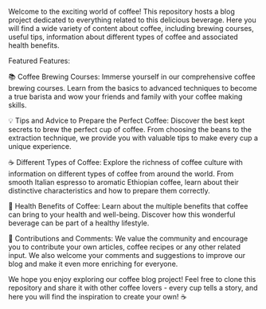 Welcome to the exciting world of coffee! This repository hosts a blog project dedicated to everything related to this delicious beverage. Here you will find a wide variety of content about coffee, including brewing courses, useful tips, information about different types of coffee and associated health benefits.

Featured Features:

📚 Coffee Brewing Courses: Immerse yourself in our comprehensive coffee brewing courses. Learn from the basics to advanced techniques to become a true barista and wow your friends and family with your coffee making skills.

💡 Tips and Advice to Prepare the Perfect Coffee: Discover the best kept secrets to brew the perfect cup of coffee. From choosing the beans to the extraction technique, we provide you with valuable tips to make every cup a unique experience.

☕ Different Types of Coffee: Explore the richness of coffee culture with information on different types of coffee from around the world. From smooth Italian espresso to aromatic Ethiopian coffee, learn about their distinctive characteristics and how to prepare them correctly.

🌿 Health Benefits of Coffee: Learn about the multiple benefits that coffee can bring to your health and well-being. Discover how this wonderful beverage can be part of a healthy lifestyle.

💼 Contributions and Comments: We value the community and encourage you to contribute your own articles, coffee recipes or any other related input. We also welcome your comments and suggestions to improve our blog and make it even more enriching for everyone.

We hope you enjoy exploring our coffee blog project! Feel free to clone this repository and share it with other coffee lovers - every cup tells a story, and here you will find the inspiration to create your own! ☕️

